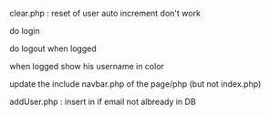 clear.php : reset of user auto increment don't work

do login

do logout when logged

when logged show his username in color

update the include navbar.php of the page/php (but not index.php)

addUser.php : insert in if email not albready in DB